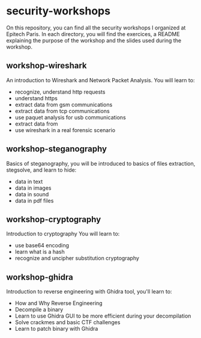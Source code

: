 # security-workshops
On this repository, you can find all the security workshops I organized at Epitech Paris.
In each directory, you will find the exercices, a README explaining the purpose of the workshop and the slides used during the workshop.

## workshop-wireshark

An introduction to Wireshark and Network Packet Analysis.
You will learn to:
* recognize, understand http requests
* understand https
* extract data from gsm communications
* extract data from tcp communications
* use paquet analysis for usb communications
* extract data from 
* use wireshark in a real forensic scenario

## workshop-steganography

Basics of steganography, you will be introduced to basics of files extraction, stegsolve, and learn to hide:
* data in text
* data in images
* data in sound
* data in pdf files

## workshop-cryptography

Introduction to cryptography
You will learn to:
* use base64 encoding
* learn what is a hash
* recognize and uncipher substitution cryptography

## workshop-ghidra

Introduction to reverse engineering with Ghidra tool, you'll learn to:
* How and Why Reverse Engineering
* Decompile a binary
* Learn to use Ghidra GUI to be more efficient during your decompilation
* Solve crackmes and basic CTF challenges
* Learn to patch binary with Ghidra
